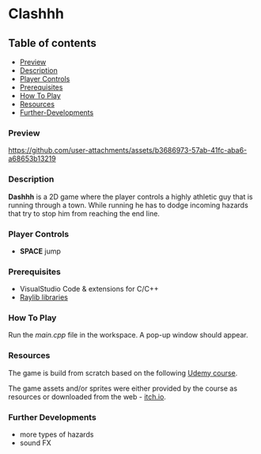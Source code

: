 # Clashhh

## Table of contents

- [Preview](#preview)
- [Description](#description)
- [Player Controls](#player-controls)
- [Prerequisites](#prerequisites)
- [How To Play](#how-to-play)
- [Resources](#resources)
- [Further-Developments](#further-developments)

### Preview

https://github.com/user-attachments/assets/b3686973-57ab-41fc-aba6-a68653b13219

### Description

**Dashhh** is a 2D game where the player controls a highly athletic guy that is running through a town. While running he has to dodge incoming hazards that try to stop him from reaching the end line.  

### Player Controls

- **SPACE** jump

### Prerequisites

- VisualStudio Code & extensions for C/C++
- [Raylib libraries](https://www.raylib.com/)

### How To Play

Run the *main.cpp* file in the workspace. A pop-up window should appear.

### Resources

The game is build from scratch based on the following [Udemy course](https://www.udemy.com/course/cpp-fundamentals/?couponCode=OF83024E).

The game assets and/or sprites were either provided by the course as resources or downloaded from the web - [itch.io](https://itch.io/game-assets).

### Further Developments

- more types of hazards
- sound FX

